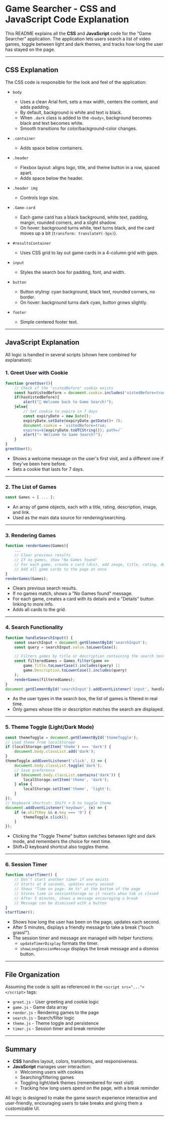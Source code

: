 # Game Searcher - CSS and JavaScript Code Explanation

This README explains all the **CSS** and **JavaScript** code for the "Game Searcher" application. The application lets users search a list of video games, toggle between light and dark themes, and tracks how long the user has stayed on the page.

---

## CSS Explanation

The CSS code is responsible for the look and feel of the application:

- `body`  
  - Uses a clean Arial font, sets a max width, centers the content, and adds padding.
  - By default, background is white and text is black.
  - When `.dark` class is added to the `<body>`, background becomes black and text becomes white.
  - Smooth transitions for color/background-color changes.

- `.container`  
  - Adds space below containers.

- `.header`  
  - Flexbox layout: aligns logo, title, and theme button in a row, spaced apart.
  - Adds space below the header.

- `.header img`  
  - Controls logo size.

- `.Game-card`  
  - Each game card has a black background, white text, padding, margin, rounded corners, and a slight shadow.
  - On hover: background turns white, text turns black, and the card moves up a bit (`transform: translateY(-5px)`).

- `#resultsContainer`  
  - Uses CSS grid to lay out game cards in a 4-column grid with gaps.

- `input`  
  - Styles the search box for padding, font, and width.

- `button`  
  - Button styling: cyan background, black text, rounded corners, no border.
  - On hover: background turns dark cyan, button grows slightly.

- `footer`  
  - Simple centered footer text.

---

## JavaScript Explanation

All logic is handled in several scripts (shown here combined for explanation):

### 1. Greet User with Cookie

```js
function greetUser(){
    // Check if the "vistedBefore" cookie exists
    const hasVistedBefore = document.cookie.includes('vistedBefore=true');
    if(hasVistedBefore){
        alert("👋 Welcome back to Game Search!");
    }else{
        // Set cookie to expire in 7 days
        const expiryDate = new Date();
        expiryDate.setDate(expiryDate.getDate()+ 7);
        document.cookie = `vistedBefore=true;
        expires=${expiryDate.toUTCString()}; path=/`
        alert("⭐ Welcome to Game Search!");
    }
}
greetUser();
```
- Shows a welcome message on the user's first visit, and a different one if they've been here before.
- Sets a cookie that lasts for 7 days.

---

### 2. The List of Games

```js
const Games = [ ... ];
```
- An array of game objects, each with a title, rating, description, image, and link.
- Used as the main data source for rendering/searching.

---

### 3. Rendering Games

```js
function renderGames(Games){
    ...
    // Clear previous results
    // If no games, show "No Games found"
    // For each game, create a card (div), add image, title, rating, description, link
    // Add all game cards to the page at once
}
renderGames(Games);
```
- Clears previous search results.
- If no games match, shows a "No Games found" message.
- For each game, creates a card with its details and a "Details" button linking to more info.
- Adds all cards to the grid.

---

### 4. Search Functionality

```js
function handleSearchInput() {
    const searchInput = document.getElementById('searchInput');
    const query = searchInput.value.toLowerCase();

    // Filters games by title or description containing the search text
    const filteredGames = Games.filter(game =>
        game.Title.toLowerCase().includes(query) ||
        game.Description.toLowerCase().includes(query)
    );
    renderGames(filteredGames);
}
document.getElementById('searchInput').addEventListener('input', handleSearchInput);
```
- As the user types in the search box, the list of games is filtered in real time.
- Only games whose title or description matches the search are displayed.

---

### 5. Theme Toggle (Light/Dark Mode)

```js
const themeToggle = document.getElementById('themeToggle');
// Load theme from localStorage
if (localStorage.getItem('theme') === 'dark') {
    document.body.classList.add('dark');
}
themeToggle.addEventListener('click', () => {
    document.body.classList.toggle('dark');
    // Save preference
    if (document.body.classList.contains('dark')) {
        localStorage.setItem('theme', 'dark');
    } else {
        localStorage.setItem('theme', 'light');
    }
});
// Keyboard shortcut: Shift + D to toggle theme
document.addEventListener('keydown', (e) => {
    if (e.shiftKey && e.key === 'D') {
        themeToggle.click();
    }
});
```
- Clicking the "Toggle Theme" button switches between light and dark mode, and remembers the choice for next time.
- Shift+D keyboard shortcut also toggles theme.

---

### 6. Session Timer

```js
function startTimer() {
    // Don't start another timer if one exists
    // Starts at 0 seconds, updates every second
    // Shows "Time on page: Xm Ys" at the bottom of the page
    // Stores time in sessionStorage so it resets when tab is closed
    // After 5 minutes, shows a message encouraging a break
    // Message can be dismissed with a button
}
startTimer();
```
- Shows how long the user has been on the page, updates each second.
- After 5 minutes, displays a friendly message to take a break ("touch grass!").
- The session timer and message are managed with helper functions:
  - `updateTimerDisplay` formats the timer.
  - `showLongSessionMessage` displays the break message and a dismiss button.

---

## File Organization

Assuming the code is split as referenced in the `<script src="..."></script>` tags:

- `greet.js` - User greeting and cookie logic
- `game.js`  - Game data array
- `render.js` - Rendering games to the page
- `search.js` - Search/filter logic
- `theme.js`  - Theme toggle and persistence
- `timer.js`  - Session timer and break reminder

---

## Summary

- **CSS** handles layout, colors, transitions, and responsiveness.
- **JavaScript** manages user interaction:
  - Welcoming users with cookies
  - Searching/filtering games
  - Toggling light/dark themes (remembered for next visit)
  - Tracking how long users spend on the page, with a break reminder

All logic is designed to make the game search experience interactive and user-friendly, encouraging users to take breaks and giving them a customizable UI.

---
